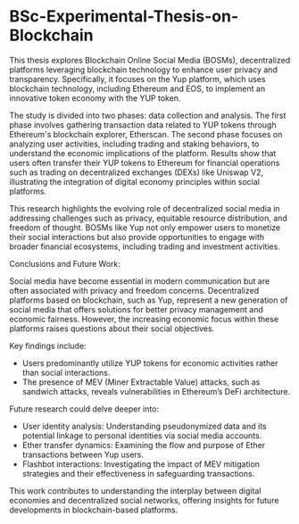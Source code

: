 # BSc-Experimental-Thesis-on-Blockchain
This thesis explores Blockchain Online Social Media (BOSMs), decentralized platforms leveraging blockchain technology to enhance user privacy and transparency. Specifically, it focuses on the Yup platform, which uses blockchain technology, including Ethereum and EOS, to implement an innovative token economy with the YUP token.

The study is divided into two phases: data collection and analysis. The first phase involves gathering transaction data related to YUP tokens through Ethereum's blockchain explorer, Etherscan. The second phase focuses on analyzing user activities, including trading and staking behaviors, to understand the economic implications of the platform. Results show that users often transfer their YUP tokens to Ethereum for financial operations such as trading on decentralized exchanges (DEXs) like Uniswap V2, illustrating the integration of digital economy principles within social platforms.

This research highlights the evolving role of decentralized social media in addressing challenges such as privacy, equitable resource distribution, and freedom of thought. BOSMs like Yup not only empower users to monetize their social interactions but also provide opportunities to engage with broader financial ecosystems, including trading and investment activities.

Conclusions and Future Work:

Social media have become essential in modern communication but are often associated with privacy and freedom concerns. Decentralized platforms based on blockchain, such as Yup, represent a new generation of social media that offers solutions for better privacy management and economic fairness. However, the increasing economic focus within these platforms raises questions about their social objectives.

Key findings include:
- Users predominantly utilize YUP tokens for economic activities rather than social interactions.
- The presence of MEV (Miner Extractable Value) attacks, such as sandwich attacks, reveals vulnerabilities in Ethereum’s DeFi architecture.

Future research could delve deeper into:
- User identity analysis: Understanding pseudonymized data and its potential linkage to personal identities via social media accounts.
- Ether transfer dynamics: Examining the flow and purpose of Ether transactions between Yup users.
- Flashbot interactions: Investigating the impact of MEV mitigation strategies and their effectiveness in safeguarding transactions.
  
This work contributes to understanding the interplay between digital economies and decentralized social networks, offering insights for future developments in blockchain-based platforms.
